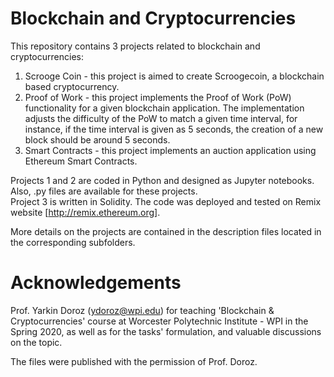 # Blockchain and Cryptocurrencies

This repository contains 3 projects related to blockchain and cryptocurrencies:

1. Scrooge Coin - this project is aimed to create Scroogecoin, a blockchain based cryptocurrency.
2. Proof of Work - this project implements the Proof of Work (PoW) functionality for a given blockchain application. The implementation adjusts the difficulty of the PoW to match a given time interval, for instance, if the time interval is given as 5 seconds, the creation of a new block should be around 5 seconds.
3. Smart Contracts - this project implements an auction application using Ethereum Smart Contracts.

Projects 1 and 2 are coded in Python and designed as Jupyter notebooks. Also, .py files are available for these projects.</br>
Project 3 is written in Solidity. The code was deployed and tested on Remix website [http://remix.ethereum.org].

More details on the projects are contained in the description files located in the corresponding subfolders.

# Acknowledgements
Prof. Yarkin Doroz (ydoroz@wpi.edu) for teaching 'Blockchain & Cryptocurrencies' course at Worcester Polytechnic Institute - WPI in the Spring 2020, as well as for the tasks' formulation, and valuable discussions on the topic.

The files were published with the permission of Prof. Doroz.
